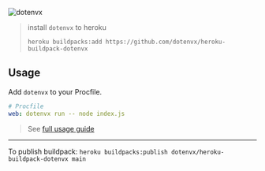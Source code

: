 ![dotenvx](https://dotenvx.com/better-banner.png)

> install `dotenvx` to heroku
> ```
> heroku buildpacks:add https://github.com/dotenvx/heroku-buildpack-dotenvx
> ```

## Usage

Add `dotenvx` to your Procfile.

```yaml
# Procfile
web: dotenvx run -- node index.js
```

> See [full usage guide](https://dotenvx.com/docs/platforms/heroku)

---

To publish buildpack: `heroku buildpacks:publish dotenvx/heroku-buildpack-dotenvx main`
